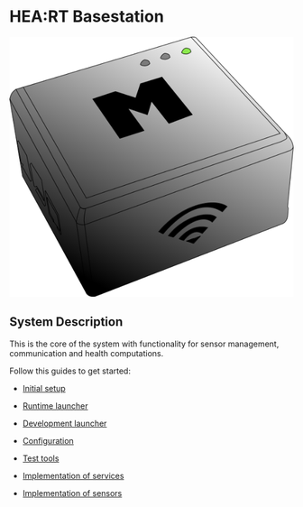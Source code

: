 # HEA:RT Basestation
![The System](../img/box.png)

## System Description

This is the core of the system with functionality for sensor management, communication and health computations.

Follow this guides to get started:

* [Initial setup](../README.md)

* [Runtime launcher](docs/RuntimeDeployment.md)

* [Development launcher](docs/DevelopmentLauncher.md)

* [Configuration](docs/SystemConfigurationFile.md)

* [Test tools](docs/TestTools.md)

* [Implementation of services](docs/ImplementingNewServices.md)

* [Implementation of sensors](docs/ImplementingNewSensors.md)